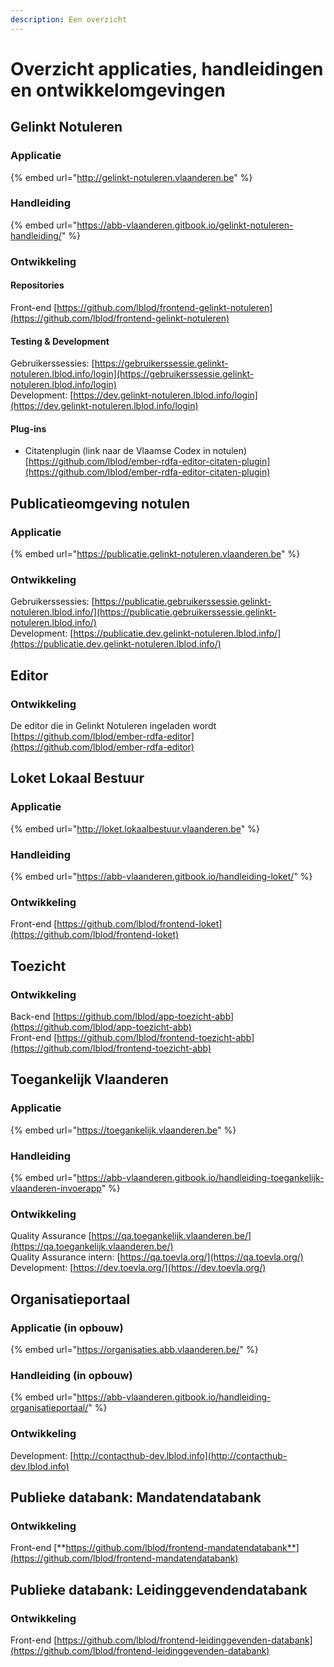 ```yaml
---
description: Een overzicht
---
```


# Overzicht applicaties, handleidingen en ontwikkelomgevingen

## Gelinkt Notuleren

### Applicatie

{% embed url="http://gelinkt-notuleren.vlaanderen.be" %}

### Handleiding

{% embed url="https://abb-vlaanderen.gitbook.io/gelinkt-notuleren-handleiding/" %}

### Ontwikkeling

#### Repositories

Front-end [https://github.com/lblod/frontend-gelinkt-notuleren](https://github.com/lblod/frontend-gelinkt-notuleren)

#### Testing & Development

Gebruikerssessies: [https://gebruikerssessie.gelinkt-notuleren.lblod.info/login](https://gebruikerssessie.gelinkt-notuleren.lblod.info/login)  
Development: [https://dev.gelinkt-notuleren.lblod.info/login](https://dev.gelinkt-notuleren.lblod.info/login)

#### **Plug-ins**

* Citatenplugin \(link naar de Vlaamse Codex in notulen\) [https://github.com/lblod/ember-rdfa-editor-citaten-plugin](https://github.com/lblod/ember-rdfa-editor-citaten-plugin) 

## Publicatieomgeving notulen

### Applicatie

{% embed url="https://publicatie.gelinkt-notuleren.vlaanderen.be" %}

### Ontwikkeling

Gebruikerssessies: [https://publicatie.gebruikerssessie.gelinkt-notuleren.lblod.info/](https://publicatie.gebruikerssessie.gelinkt-notuleren.lblod.info/)  
Development: [https://publicatie.dev.gelinkt-notuleren.lblod.info/](https://publicatie.dev.gelinkt-notuleren.lblod.info/)

## Editor

### Ontwikkeling

De editor die in Gelinkt Notuleren ingeladen wordt [https://github.com/lblod/ember-rdfa-editor](https://github.com/lblod/ember-rdfa-editor)

## Loket Lokaal Bestuur

### Applicatie

{% embed url="http://loket.lokaalbestuur.vlaanderen.be" %}

### Handleiding

{% embed url="https://abb-vlaanderen.gitbook.io/handleiding-loket/" %}

### Ontwikkeling

Front-end [https://github.com/lblod/frontend-loket](https://github.com/lblod/frontend-loket) 

## **Toezicht**

### Ontwikkeling

Back-end [https://github.com/lblod/app-toezicht-abb](https://github.com/lblod/app-toezicht-abb)  
Front-end [https://github.com/lblod/frontend-toezicht-abb](https://github.com/lblod/frontend-toezicht-abb) 

## Toegankelijk Vlaanderen

### Applicatie

{% embed url="https://toegankelijk.vlaanderen.be" %}

### Handleiding

{% embed url="https://abb-vlaanderen.gitbook.io/handleiding-toegankelijk-vlaanderen-invoerapp" %}

### Ontwikkeling

Quality Assurance [https://qa.toegankelijk.vlaanderen.be/](https://qa.toegankelijk.vlaanderen.be/)  
Quality Assurance intern: [https://qa.toevla.org/](https://qa.toevla.org/)  
Development: [https://dev.toevla.org/](https://dev.toevla.org/)

## Organisatieportaal

### Applicatie \(in opbouw\)

{% embed url="https://organisaties.abb.vlaanderen.be/" %}

### Handleiding \(in opbouw\)

{% embed url="https://abb-vlaanderen.gitbook.io/handleiding-organisatieportaal/" %}

### Ontwikkeling

Development: [http://contacthub-dev.lblod.info](http://contacthub-dev.lblod.info)

## **Publieke databank: Mandatendatabank**

### Ontwikkeling

Front-end [**https://github.com/lblod/frontend-mandatendatabank**](https://github.com/lblod/frontend-mandatendatabank)

## **Publieke databank: Leidinggevendendatabank**

### Ontwikkeling

Front-end [https://github.com/lblod/frontend-leidinggevenden-databank](https://github.com/lblod/frontend-leidinggevenden-databank) 

